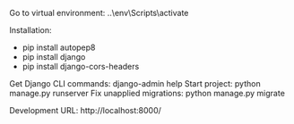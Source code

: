 Go to virtual environment: ..\env\Scripts\activate

Installation:
- pip install autopep8
- pip install django
- pip install django-cors-headers 

Get Django CLI commands: django-admin help
Start project: python manage.py runserver
Fix unapplied migrations: python manage.py migrate

Development URL: http://localhost:8000/
